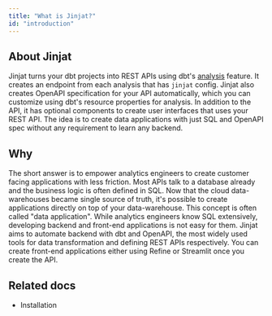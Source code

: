 ```yaml
---
title: "What is Jinjat?"
id: "introduction"
---
```


## About Jinjat

Jinjat turns your dbt projects into REST APIs using dbt's [analysis](/) feature. It creates an endpoint from each analysis that has `jinjat` config. Jinjat also creates OpenAPI specification for your API automatically, which you can customize using dbt's resource properties for analysis. In addition to the API, it has optional components to create user interfaces that uses your REST API. The idea is to create data applications with just SQL and OpenAPI spec without any requirement to learn any backend.

## Why 

The short answer is to empower analytics engineers to create customer facing applications with less friction. Most APIs talk to a database already and the business logic is often defined in SQL. Now that the cloud data-warehouses became single source of truth, it's possible to create applications directly on top of your data-warehouse. This concept is often called "data application". While analytics engineers know SQL extensively, developing backend and front-end applications is not easy for them. Jinjat aims to automate backend with dbt and OpenAPI, the most widely used tools for data transformation and defining REST APIs respectively. You can create front-end applications either using Refine or Streamlit once you create the API.

## Related docs

* Installation

